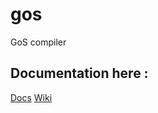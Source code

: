 # gos
GoS compiler

## Documentation here :
[Docs](http://github.com/cseck/Gopher-Sauce)
[Wiki](https://github.com/cheikhshift/Gopher-Sauce/wiki)
